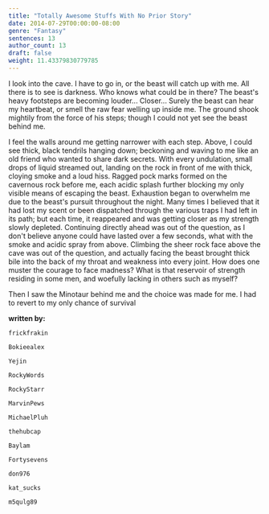 ```yaml
---
title: "Totally Awesome Stuffs With No Prior Story"
date: 2014-07-29T00:00:00-08:00
genre: "Fantasy"
sentences: 13
author_count: 13
draft: false
weight: 11.43379830779785
---
```



I look into the cave. I have to go in, or the beast will catch up with me. All there is to see is darkness. Who knows what could be in there? The beast's heavy footsteps are becoming louder... Closer...
Surely the beast can hear my heartbeat, or smell the raw fear welling up inside me.
The ground shook mightily from the force of his steps; though I could not yet see the beast behind me.

I feel the walls around me getting narrower with each step.
Above, I could see thick, black tendrils hanging down; beckoning and waving to me like an old friend who wanted to share dark secrets.
With every undulation, small drops of liquid streamed out, landing on the rock in front of me with thick, cloying smoke and a loud hiss.
Ragged pock marks formed on the cavernous rock before me, each acidic splash further blocking my only visible means of escaping the beast.
Exhaustion began to overwhelm me due to the beast's pursuit throughout the night. Many times I believed that it had lost my scent or been dispatched through the various traps I had left in its path; but each time, it reappeared and was getting closer as my strength slowly depleted.
Continuing directly ahead was out of the question, as I don't believe anyone could have lasted over a few seconds, what with the smoke and acidic spray from above.
Climbing the sheer rock face above the cave was out of the question, and actually facing the beast brought thick bile into the back of my throat and weakness into every joint.
How does one muster the courage to face madness? What is that reservoir of strength residing in some men, and woefully lacking in others such as myself?

Then I saw the Minotaur behind me and the choice was made for me.
I had to revert to my only chance of survival

**written by:**

`frickfrakin`

`Bokieealex`

`Yejin`

`RockyWords`

`RockyStarr`

`MarvinPews`

`MichaelPluh`

`thehubcap`

`Baylam`

`Fortysevens`

`don976`

`kat_sucks`

`m5qulg89`

